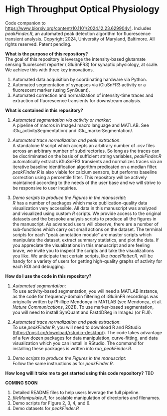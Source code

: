 # High Throughput Optical Physiology
Code companion to https://www.biorxiv.org/content/10.1101/2024.12.23.629904v1. Includes _peakFinder.R_, an automated peak detection algorithm for fluorescence transient analysis. Copyright 2024, University of Maryland, Baltimore. All rights reserved. Patent pending.


**What is the purpose of this repository?** <br/>
The goal of this repository is leverage the intensity-based glutamate sensing fluorescent reporter (iGluSnFR3) for synaptic physiology, at scale.
We achieve this with three key innovations.
1) Automated data acquisition by coordinating hardware via Python.
2) Automated segmentation of synapses via iGluSnFR3 activity or a fluorescent marker (using SynQuant).
3) Automated correction and normalization of intensity-time traces and extraction of fluorescence transients for downstream analysis.

**What is contained in this repository?**
1) _Automated segmentation via activity or marker_:  <br/>
A pipeline of macros in ImageJ macro language and MATLAB. See iGlu_activitySegmentation/ and iGlu_markerSegmentation/.  <br/>

2) _Automated trace normalization and peak extraction_:  <br/>
A standalone _R_ script which accepts an arbitrary number of .csv files across an arbitrary number of subdirectories. So long as the traces can be discriminated on the basis of sufficient string variables, _peakFinder.R_ automatically extracts iGluSnFR3 transients and normalizes traces via an iterative baseline identification algorithm predicated on a median filter. _peakFinder.R_ is also viable for calcium sensors, but performs baseline correction using a percentile filter. This repository will be actively maintained according to the needs of the user base and we will strive to be responsive to user inquiries.  <br/>  

3) _Demo scripts to produce the Figures in the manuscript_:  <br/>
_R_ has a number of packages which make publication-quality data visualization very accessible. All data in this manuscript was analyzed and visualized using custom _R_ scripts. We provide access to the original datasets and the bespoke analysis scripts to produce all the figures in the manuscript. As advanced users will observe, there are a number of sub-functions which carry out small actions on the dataset. The terminal scripts for each "peak annotation module" are master scripts which manipulate the dataset, extract summary statistics, and plot the data. If you appreciate the visualizations in this manuscript and are feeling brave, we invite you to inspect the scripts and take the visualizations you like. We anticipate that certain scripts, like _tracePlotter.R_, will be handy for a variety of users for getting high-quality graphs of activity for each ROI and debugging.  <br/>

**How do I use the code in this repository?**
1) _Automated segmentation_:  <br/>
To use activity-based segmentation, you will need a MATLAB instance, as the code for frequency-domain filtering of iGluSnFR recordings was originally written by Phillipe Mendonça in MATLAB (see Mendonça, et al. _Nature Communications_, 2021). 
To use marker-based segmentation, you will need to install SynQuant and Fast4DReg in ImageJ (or FIJI).

2) _Automated trace normalization and peak extraction_:  <br/>
To use _peakFinder.R_, you will need to download R and RStudio (https://posit.co/download/rstudio-desktop/). The code takes advantage of a few dozen packages for data manipulation, curve-fitting, and data visualization which you can install in RStudio. The command for installing these packages is written into _run_peakFinder.R_.  

3) _Demo scripts to produce the Figures in the manuscript_:  <br/>
Follow the same instructions as for _peakFinder.R_.


**How long will it take me to get started using this code repository?**
TBD

**COMING SOON**
1) Detailed README files to help users leverage the full pipeline.
2) _fileManipulate.R_, for scalable manipulation of directories and filenames.
3) Demo scripts for Figure 2, 3, 4, and 6.
4) Demo datasets for _peakFinder.R_


